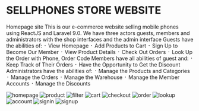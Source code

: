 <!-- # sellphones -->
#  SELLPHONES STORE WEBSITE
Homepage site
This is our e-commerce website selling mobile phones using ReactJS and Laravel 9.0.
We have three actors guests, members and administrators with the shop interfaces and the admin interface
Guests have the abilities of:
᛫ View Homepage
᛫ Add Products to Cart
᛫ Sign Up to Become Our Member
᛫ View Product Details
᛫ Check Out Orders
᛫ Look Up the Order with Phone, Order Code
Members have all abilities of guest and:
᛫ Keep Track of Their Orders
᛫ Have the Opportunity to Get the Discount
Administrators have the abilities of:
᛫ Manage the Products and Categories
᛫ Manage the Orders
᛫ Manage the Warehouse
᛫ Manage the Member Accounts
᛫ Manage the Discounts


![homepage](/FrontEnd/public/pictures/1_homepage.png)
![product](/FrontEnd/public/pictures/2_product.png)
![filter](/FrontEnd/public/pictures/3_filter.png)
![cart](/FrontEnd/public/pictures/4_cart.png)
![checkout](/FrontEnd/public/pictures/5_checkout.png)
![order](/FrontEnd/public/pictures/6_order.png)
![lookup](/FrontEnd/public/pictures/7_lookup.png)
![account](/FrontEnd/public/pictures/8_account.png)
![signin](/FrontEnd/public/pictures/9_signin.png)
![signup](/FrontEnd/public/pictures/10_signup.png)


